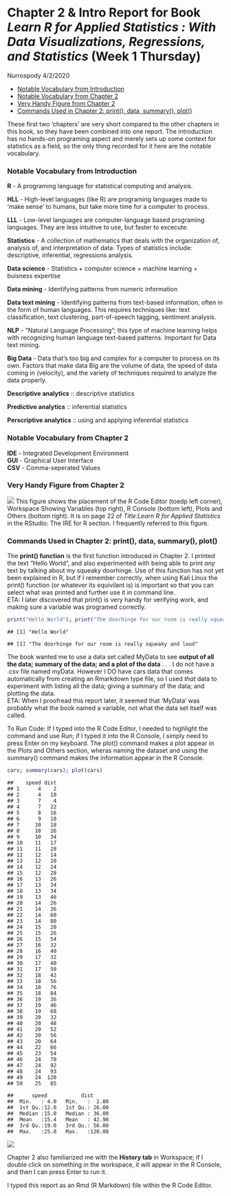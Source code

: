 Chapter 2 & Intro Report for Book *Learn R for Applied Statistics : With
Data Visualizations, Regressions, and Statistics* (Week 1 Thursday)
================
Nurrospody
4/2/2020

  - [Notable Vocabulary from
    Introduction](#notable-vocabulary-from-introduction)
  - [Notable Vocabulary from Chapter
    2](#notable-vocabulary-from-chapter-2)
  - [Very Handy Figure from Chapter
    2](#very-handy-figure-from-chapter-2)
  - [Commands Used in Chapter 2: print(), data, summary(),
    plot()](#commands-used-in-chapter-2-print-data-summary-plot)

These first two ‘chapters’ are very short compared to the other chapters
in this book, so they have been combined into one report. The
introduction has no hands-on programing aspect and merely sets up some
context for statistics as a field, so the only thing recorded for it
here are the notable vocabulary.

### Notable Vocabulary from Introduction

**R** - A programing language for statistical computing and analysis.

**HLL** - High-level languages (like R) are programing languages made to
‘make sense’ to humans, but take more time for a computer to process.

**LLL** - Low-level languages are computer-language based programing
languages. They are less intuitive to use, but faster to excecute.

**Statistics** - A collection of mathematics that deals with the
organization of, analysis of, and interpretation of data. Types of
statistics include: descriptive, inferential, regressions analysis.

**Data science** - Statistics + computer science + machine learning +
buisness expertise

**Data mining** - Identifying patterns from numeric information

**Data text mining** - Identifying patterns from text-based information,
often in the form of human languages. This requires techniques like:
text classification, text clustering, part-of-speech tagging, sentiment
analysis.

**NLP** - “Natural Language Processing”; this type of machine learning
helps with recognizing human language text-based patterns. Important for
Data text mining.

**Big Data** - Data that’s too big and complex for a computer to process
on its own. Factors that make data Big are the volume of data, the speed
of data coming in (velocity), and the variety of techniques required to
analyze the data properly.

**Descriptive analytics** :: descriptive statistics

**Predictive analytics** :: inferential statistics

**Perscriptive analytics** :: using and applying inferential statistics

### Notable Vocabulary from Chapter 2

**IDE** - Integrated Development Environment  
**GUI** - Graphical User Interface  
**CSV** - Comma-seperated Values

### Very Handy Figure from Chapter 2

![](../data_sources/CH2_1.png) This figure shows the placement of the R
Code Editor (toedp left corner), Workspace Showing Variables (top
right), R Console (bottom left), Plots and Others (bottom right). It is
on page 22 of *Title:Learn R for Applied Statistics* in the RStudio: The
IRE for R section. I frequently referred to this figure.

### Commands Used in Chapter 2: print(), data, summary(), plot()

The **print() function** is the first function introduced in Chapter 2.
I printed the text “Hello World”, and also experimented with being able
to print *any* text by talking about my squeaky doorhinge. Use of this
function has not yet been explained in R, but if I remember correctly,
when using Kali Linux the print() function (or whatever its equivilant
is) is important so that you can select what was printed and further use
it in command line.  
ETA: I later discovered that print() is very handy for verifying work,
and making sure a variable was programed correctly.

``` r
print("Hello World"); print("The doorhinge for our room is really squeaky and loud");
```

    ## [1] "Hello World"

    ## [1] "The doorhinge for our room is really squeaky and loud"

The book wanted me to use a data set called MyData to see **output of
all the data; summary of the data; and a plot of the data** . . . I do
not have a .csv file named myData. However I DO have cars data that
comes automatically from creating an Rmarkdown type file, so I used
*that* data to experiment with listing all the data; giving a summary of
the data; and plotting the data.  
ETA: When I proofread this report later, it seemed that ‘MyData’ was
probably what the book named a variable, not what the data set itself
was called.

To Run Code: If I typed into the R Code Editor, I needed to highlight
the command and use Run; if I typed it into the R Console, I simply need
to press Enter on my keyboard. The plot() command makes a plot appear in
the Plots and Others section, wheras naming the dataset and using the
summary() command makes the information appear in the R Console.

``` r
cars; summary(cars); plot(cars)
```

    ##    speed dist
    ## 1      4    2
    ## 2      4   10
    ## 3      7    4
    ## 4      7   22
    ## 5      8   16
    ## 6      9   10
    ## 7     10   18
    ## 8     10   26
    ## 9     10   34
    ## 10    11   17
    ## 11    11   28
    ## 12    12   14
    ## 13    12   20
    ## 14    12   24
    ## 15    12   28
    ## 16    13   26
    ## 17    13   34
    ## 18    13   34
    ## 19    13   46
    ## 20    14   26
    ## 21    14   36
    ## 22    14   60
    ## 23    14   80
    ## 24    15   20
    ## 25    15   26
    ## 26    15   54
    ## 27    16   32
    ## 28    16   40
    ## 29    17   32
    ## 30    17   40
    ## 31    17   50
    ## 32    18   42
    ## 33    18   56
    ## 34    18   76
    ## 35    18   84
    ## 36    19   36
    ## 37    19   46
    ## 38    19   68
    ## 39    20   32
    ## 40    20   48
    ## 41    20   52
    ## 42    20   56
    ## 43    20   64
    ## 44    22   66
    ## 45    23   54
    ## 46    24   70
    ## 47    24   92
    ## 48    24   93
    ## 49    24  120
    ## 50    25   85

    ##      speed           dist       
    ##  Min.   : 4.0   Min.   :  2.00  
    ##  1st Qu.:12.0   1st Qu.: 26.00  
    ##  Median :15.0   Median : 36.00  
    ##  Mean   :15.4   Mean   : 42.98  
    ##  3rd Qu.:19.0   3rd Qu.: 56.00  
    ##  Max.   :25.0   Max.   :120.00

![](Chapter-2-Report_files/figure-gfm/cars-1.png)<!-- -->

Chapter 2 also familiarized me with the **History tab** in Workspace; if
I double click on something in the workspace, it will appear in the R
Console, and then I can press Enter to run it.

I typed this report as an Rmd (R Markdown) file within the R Code
Editor.
